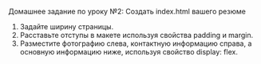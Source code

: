 Домашнее задание по уроку №2:
Создать index.html вашего резюме
1. Задайте ширину страницы.
2. Расставьте отступы в макете
используя свойства padding и
margin.
3. Разместите фотографию слева,
контактную информацию
справа, а основную
информацию ниже, используя
свойство display: flex.